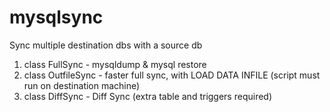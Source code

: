 # mysqlsync
Sync multiple destination dbs with a source db

1. class FullSync    - mysqldump & mysql restore
2. class OutfileSync - faster full sync, with LOAD DATA INFILE (script must run on destination machine)
3. class DiffSync    - Diff Sync (extra table and triggers required)
